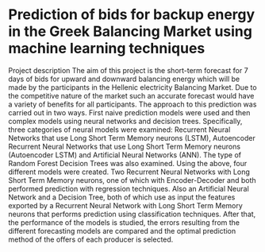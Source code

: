 # Prediction of bids for backup energy in the Greek Balancing Market using machine learning techniques
Project description 
	The aim of this project is the short-term forecast for 7 days of bids for upward and downward balancing energy which will be made by the participants in the Hellenic electricity Balancing Market. Due to the competitive nature of the market such an accurate forecast would have a variety of benefits for all participants. 
The approach to this prediction was carried out in two ways. First naive prediction models were used and then complex models using neural networks and decision trees. 	Specifically, three categories of neural models were examined: Recurrent Neural Networks that use Long Short Term Memory neurons (LSTM), Autoencoder Recurrent Neural Networks that use Long Short Term Memory neurons (Autoencoder LSTM) and Artificial Neural Networks (ANN). The type of Random Forest Decision Trees was also examined. Using the above, four different models were created. Two Recurrent Neural Networks with Long Short Term Memory neurons, one of which with Encoder-Decoder and both performed prediction with regression techniques. Also an Artificial Neural Network and a Decision Tree, both of which use as input the features exported by a Recurrent Neural Network with Long Short Term Memory neurons that performs prediction using classification techniques. After that, the performance of the models is studied, the errors resulting from the different forecasting models are compared and the optimal prediction method of the offers of each producer is selected.
